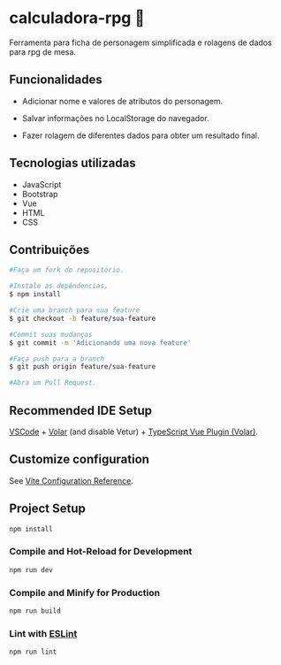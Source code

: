 # calculadora-rpg 🎲

Ferramenta para ficha de personagem simplificada e rolagens de dados para rpg de mesa.

## Funcionalidades

- Adicionar nome e valores de atributos do personagem.

- Salvar informações no LocalStorage do navegador.

- Fazer rolagem de diferentes dados para obter um resultado final.

## Tecnologias utilizadas

- JavaScript
- Bootstrap
- Vue
- HTML
- CSS

## Contribuições

```bash
#Faça um fork do repositório.
```

```bash
#Instale as depêndencias.
$ npm install
```

```bash
#Crie uma branch para sua feature
$ git checkout -b feature/sua-feature
```

```bash
#Commit suas mudanças
$ git commit -m 'Adicionando uma nova feature'
```

```bash
#Faça push para a branch
$ git push origin feature/sua-feature
```

```bash
#Abra um Pull Request.
```

## Recommended IDE Setup

[VSCode](https://code.visualstudio.com/) + [Volar](https://marketplace.visualstudio.com/items?itemName=Vue.volar) (and disable Vetur) + [TypeScript Vue Plugin (Volar)](https://marketplace.visualstudio.com/items?itemName=Vue.vscode-typescript-vue-plugin).

## Customize configuration

See [Vite Configuration Reference](https://vitejs.dev/config/).

## Project Setup

```sh
npm install
```

### Compile and Hot-Reload for Development

```sh
npm run dev
```

### Compile and Minify for Production

```sh
npm run build
```

### Lint with [ESLint](https://eslint.org/)

```sh
npm run lint
```
